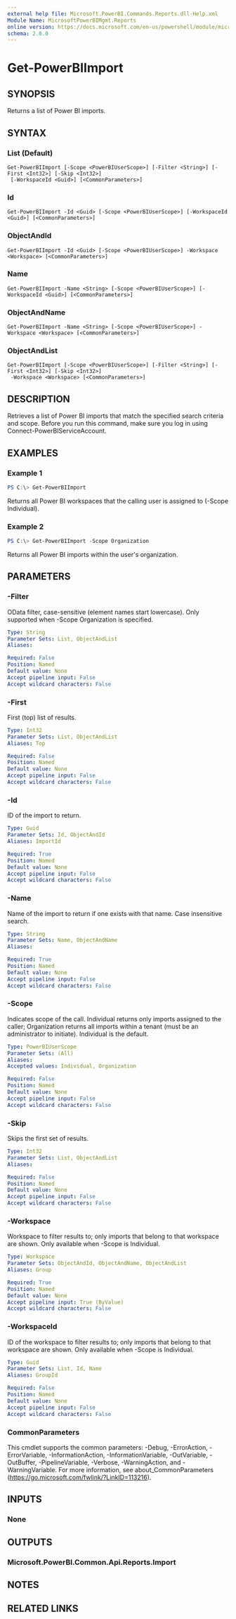 ```yaml
---
external help file: Microsoft.PowerBI.Commands.Reports.dll-Help.xml
Module Name: MicrosoftPowerBIMgmt.Reports
online version: https://docs.microsoft.com/en-us/powershell/module/microsoftpowerbimgmt.reports/get-powerbiimport?view=powerbi-ps
schema: 2.0.0
---
```


# Get-PowerBIImport

## SYNOPSIS
Returns a list of Power BI imports.

## SYNTAX

### List (Default)
```
Get-PowerBIImport [-Scope <PowerBIUserScope>] [-Filter <String>] [-First <Int32>] [-Skip <Int32>]
 [-WorkspaceId <Guid>] [<CommonParameters>]
```

### Id
```
Get-PowerBIImport -Id <Guid> [-Scope <PowerBIUserScope>] [-WorkspaceId <Guid>] [<CommonParameters>]
```

### ObjectAndId
```
Get-PowerBIImport -Id <Guid> [-Scope <PowerBIUserScope>] -Workspace <Workspace> [<CommonParameters>]
```

### Name
```
Get-PowerBIImport -Name <String> [-Scope <PowerBIUserScope>] [-WorkspaceId <Guid>] [<CommonParameters>]
```

### ObjectAndName
```
Get-PowerBIImport -Name <String> [-Scope <PowerBIUserScope>] -Workspace <Workspace> [<CommonParameters>]
```

### ObjectAndList
```
Get-PowerBIImport [-Scope <PowerBIUserScope>] [-Filter <String>] [-First <Int32>] [-Skip <Int32>]
 -Workspace <Workspace> [<CommonParameters>]
```

## DESCRIPTION
Retrieves a list of Power BI imports that match the specified search criteria and scope.
Before you run this command, make sure you log in using Connect-PowerBIServiceAccount.

## EXAMPLES

### Example 1
```powershell
PS C:\> Get-PowerBIImport
```

Returns all Power BI workspaces that the calling user is assigned to (-Scope Individual).

### Example 2
```powershell
PS C:\> Get-PowerBIImport -Scope Organization
```

Returns all Power BI imports within the user's organization.

## PARAMETERS

### -Filter
OData filter, case-sensitive (element names start lowercase). Only supported when -Scope Organization is specified.

```yaml
Type: String
Parameter Sets: List, ObjectAndList
Aliases:

Required: False
Position: Named
Default value: None
Accept pipeline input: False
Accept wildcard characters: False
```

### -First
First (top) list of results.

```yaml
Type: Int32
Parameter Sets: List, ObjectAndList
Aliases: Top

Required: False
Position: Named
Default value: None
Accept pipeline input: False
Accept wildcard characters: False
```

### -Id
ID of the import to return.

```yaml
Type: Guid
Parameter Sets: Id, ObjectAndId
Aliases: ImportId

Required: True
Position: Named
Default value: None
Accept pipeline input: False
Accept wildcard characters: False
```

### -Name
Name of the import to return if one exists with that name. Case insensitive search.

```yaml
Type: String
Parameter Sets: Name, ObjectAndName
Aliases:

Required: True
Position: Named
Default value: None
Accept pipeline input: False
Accept wildcard characters: False
```

### -Scope
Indicates scope of the call. Individual returns only imports assigned to the caller; Organization returns all imports within a tenant (must be an administrator to initiate). Individual is the default.

```yaml
Type: PowerBIUserScope
Parameter Sets: (All)
Aliases:
Accepted values: Individual, Organization

Required: False
Position: Named
Default value: None
Accept pipeline input: False
Accept wildcard characters: False
```

### -Skip
Skips the first set of results.

```yaml
Type: Int32
Parameter Sets: List, ObjectAndList
Aliases:

Required: False
Position: Named
Default value: None
Accept pipeline input: False
Accept wildcard characters: False
```

### -Workspace
Workspace to filter results to; only imports that belong to that workspace are shown. Only available when -Scope is Individual.

```yaml
Type: Workspace
Parameter Sets: ObjectAndId, ObjectAndName, ObjectAndList
Aliases: Group

Required: True
Position: Named
Default value: None
Accept pipeline input: True (ByValue)
Accept wildcard characters: False
```

### -WorkspaceId
ID of the workspace to filter results to; only imports that belong to that workspace are shown. Only available when -Scope is Individual.

```yaml
Type: Guid
Parameter Sets: List, Id, Name
Aliases: GroupId

Required: False
Position: Named
Default value: None
Accept pipeline input: False
Accept wildcard characters: False
```

### CommonParameters
This cmdlet supports the common parameters: -Debug, -ErrorAction, -ErrorVariable, -InformationAction, -InformationVariable, -OutVariable, -OutBuffer, -PipelineVariable, -Verbose, -WarningAction, and -WarningVariable. For more information, see about_CommonParameters (https://go.microsoft.com/fwlink/?LinkID=113216).

## INPUTS

### None

## OUTPUTS

### Microsoft.PowerBI.Common.Api.Reports.Import

## NOTES

## RELATED LINKS
